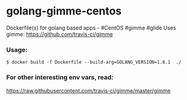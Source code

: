 # golang-gimme-centos
Dockerfile(s) for golang based apps - #CentOS #gimme #glide
Uses gimme: https://github.com/travis-ci/gimme


### Usage:
```
$ docker build -f Dockerfile --build-arg=GOLANG_VERSION=1.8.1  ./
```

### For other interesting env vars, read:
https://raw.githubusercontent.com/travis-ci/gimme/master/gimme
